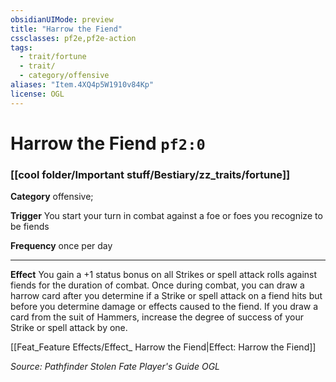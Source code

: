 ```yaml
---
obsidianUIMode: preview
title: "Harrow the Fiend"
cssclasses: pf2e,pf2e-action
tags:
  - trait/fortune
  - trait/
  - category/offensive
aliases: "Item.4XQ4p5W1910v84Kp"
license: OGL
---
```

# Harrow the Fiend `pf2:0`

### [[cool folder/Important stuff/Bestiary/zz_traits/fortune]]

**Category** offensive; 




**Trigger** You start your turn in combat against a foe or foes you recognize to be fiends

**Frequency** once per day

* * *

**Effect** You gain a +1 status bonus on all Strikes or spell attack rolls against fiends for the duration of combat. Once during combat, you can draw a harrow card after you determine if a Strike or spell attack on a fiend hits but before you determine damage or effects caused to the fiend. If you draw a card from the suit of Hammers, increase the degree of success of your Strike or spell attack by one.

[[Feat_Feature Effects/Effect_ Harrow the Fiend|Effect: Harrow the Fiend]]

*Source: Pathfinder Stolen Fate Player's Guide*
*OGL*